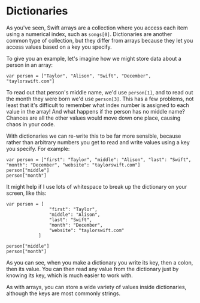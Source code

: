 # Dictionaries

<!-- YOUTUBE: lqQ_OM4uPa0 -->

As you've seen, Swift arrays are a collection where you access each item using a numerical index, such as `songs[0]`. Dictionaries are another common type of collection, but they differ from arrays because they let you access values based on a key you specify.

To give you an example, let's imagine how we might store data about a person in an array:

    var person = ["Taylor", "Alison", "Swift", "December", "taylorswift.com"]

To read out that person's middle name, we'd use `person[1]`, and to read out the month they were born we'd use `person[3]`. This has a few problems, not least that it's difficult to remember what index number is assigned to each value in the array! And what happens if the person has no middle name? Chances are all the other values would move down one place, causing chaos in your code.

With dictionaries we can re-write this to be far more sensible, because rather than arbitrary numbers you get to read and write values using a key you specify. For example:

    var person = ["first": "Taylor", "middle": "Alison", "last": "Swift", "month": "December", "website": "taylorswift.com"]
    person["middle"]
    person["month"]

It might help if I use lots of whitespace to break up the dictionary on your screen, like this:

    var person = [
                    "first": "Taylor",
                    "middle": "Alison",
                    "last": "Swift",
                    "month": "December",
                    "website": "taylorswift.com"
                ]

    person["middle"]
    person["month"]

As you can see, when you make a dictionary you write its key, then a colon, then its value. You can then read any value from the dictionary just by knowing its key, which is much easier to work with.

As with arrays, you can store a wide variety of values inside dictionaries, although the keys are most commonly strings.
